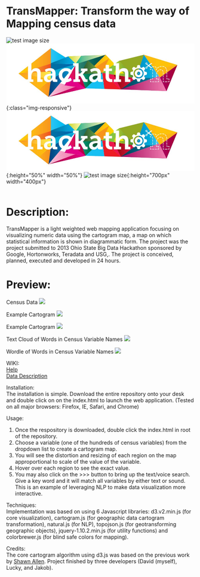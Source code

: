 # TransMapper: Transform the way of Mapping census data<br/>
![test image size](img/Hackathon-logo.jpg|width=59)
![test image size](img/Hackathon-logo.jpg){:class="img-responsive"}
![test image size](img/Hackathon-logo.jpg){:height="50%" width="50%"}
![test image size](img/Hackathon-logo.jpgg){:height="700px" width="400px"}
<br/><br/>
# Description:<br/>
TransMapper is a light weighted web mapping application focusing on visualizing numeric data using the cartogram map, a map on which statistical information is shown in diagrammatic form. The project was the project submitted to 2013 Ohio State Big Data Hackathon sponsored by Google, Hortonworks, Teradata and USG,. The project is conceived, planned, executed and developed in 24 hours.


# Preview:<br/>
Census Data
![](https://github.com/davidchengo/geovis/blob/master/img/data.PNG)

Example Cartogram
![](https://github.com/davidchengo/geovis/blob/master/img/example-carto.png)


Example Cartogram
![](https://github.com/davidchengo/geovis/blob/master/img/example-carto.png)

Text Cloud of Words in Census Variable Names
![](https://github.com/davidchengo/geovis/blob/master/img/tagcloud.PNG)

Wordle of Words in Census Variable Names
![](https://github.com/davidchengo/geovis/blob/master/img/wordle.PNG)


WIKI:<br/>
[Help](https://github.com/davidchengo/geovis/blob/master/help.html)
<br/>
[Data Description](https://github.com/davidchengo/geovis/blob/master/meta.htm)


Installation:<br/>
The installation is simple. Download the entire repository onto your desk and double click on on the index.html to launch the web application. (Tested on all major browsers: Firefox, IE, Safari, and Chrome)

Usage:<br/>
1. Once the respository is downloaded, double click the index.html in root of the repository.
2. Choose a variable (one of the hundreds of census variables) from the dropdown list to create a cartogram map.
3. You will see the distortion and resizing of each region on the map approportional to scale of the value of the variable.
4. Hover over each region to see the exact value.
5. You may also click on the >>> button to bring up the text/voice search. Give a key word and it will match all variables by either text or sound. This is an example of leveraging NLP to make data visualization more interactive.


Techniques:<br/>
Implementation was based on using 6 Javascript libraries: d3.v2.min.js (for core visualization), cartogram.js (for geographic data cartogram transformation), natural.js (for NLP), topojson.js (for geotransforming geographic objects), jquery-1.10.2.min.js (for utility functions) and colorbrewer.js (for blind safe colors for mapping).


Credits:<br/> 
The core cartogram algorithm using d3.js was based on the previous work by [Shawn Allen](https://github.com/shawnbot/d3-cartogram/). Project finished by three developers (David (myself), Lucky, and Jakob).



